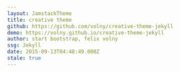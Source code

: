 ```yaml
---
layout: JamstackTheme
title: creative theme
github: https://github.com/volny/creative-theme-jekyll
demo: https://volny.github.io/creative-theme-jekyll
author: start bootstrap, felix volny
ssg: Jekyll
date: 2015-09-13T04:48:49.000Z
stale: true
---
```

